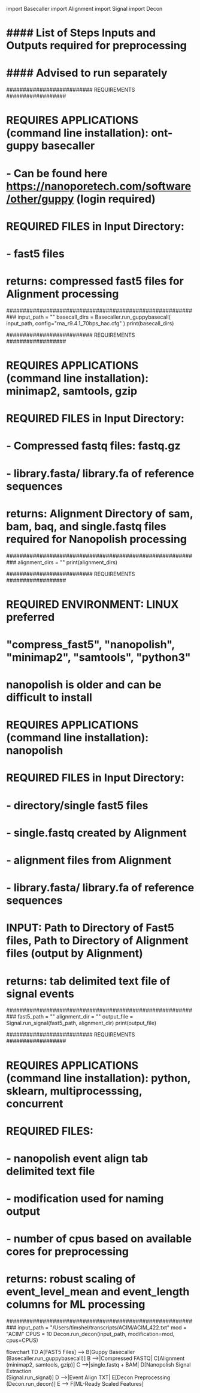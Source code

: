 import Basecaller
import Alignment
import Signal
import Decon


# #### List of Steps Inputs and Outputs required for preprocessing
# #### Advised to run separately


########################## REQUIREMENTS ##################
# REQUIRES APPLICATIONS (command line installation):  ont-guppy basecaller
# - Can be found here https://nanoporetech.com/software/other/guppy (login required)
# REQUIRED FILES in Input Directory:
# - fast5 files
# returns: compressed fast5 files for Alignment processing
###########################################################
input_path = ""
basecall_dirs = Basecaller.run_guppybasecall(
    input_path, config="rna_r9.4.1_70bps_hac.cfg"
)
print(basecall_dirs)


########################## REQUIREMENTS ##################
# REQUIRES APPLICATIONS (command line installation):  minimap2, samtools, gzip
# REQUIRED FILES in Input Directory:
# - Compressed fastq files: fastq.gz
# - library.fasta/ library.fa of reference sequences
# returns: Alignment Directory of sam, bam, baq, and single.fastq files required for Nanopolish processing
###########################################################
alignment_dirs = ""
print(alignment_dirs)


########################## REQUIREMENTS ##################
# REQUIRED ENVIRONMENT: LINUX preferred
# "compress_fast5", "nanopolish", "minimap2", "samtools", "python3"
# nanopolish is older and can be difficult to install
# REQUIRES APPLICATIONS (command line installation):  nanopolish
# REQUIRED FILES in Input Directory:
# - directory/single fast5 files
# - single.fastq created by Alignment
# - alignment files from Alignment
# - library.fasta/ library.fa of reference sequences
# INPUT: Path to Directory of Fast5 files, Path to Directory of Alignment files (output by Alignment)
# returns: tab delimited text file of signal events
###########################################################
fast5_path = ""
alignment_dir = ""
output_file = Signal.run_signal(fast5_path, alignment_dir)
print(output_file)


########################## REQUIREMENTS ##################
# REQUIRES APPLICATIONS (command line installation):  python, sklearn, multiprocesssing, concurrent
# REQUIRED FILES:
# - nanopolish event align tab delimited text file
# - modification used for naming output
# - number of cpus based on available cores for preprocessing
# returns: robust scaling of event_level_mean and event_length columns for ML processing
###########################################################
input_path = "/Users/timshel/transcripts/ACIM/ACIM_422.txt"
mod = "ACIM"
CPUS = 10
Decon.run_decon(input_path, modification=mod, cpus=CPUS)

flowchart TD
    A[FAST5 Files] --> B[Guppy Basecaller<br/>(Basecaller.run_guppybasecall)]
    B -->|Compressed FASTQ| C[Alignment<br/>(minimap2, samtools, gzip)]
    C -->|single.fastq + BAM| D[Nanopolish Signal Extraction<br/>(Signal.run_signal)]
    D -->|Event Align TXT| E[Decon Preprocessing<br/>(Decon.run_decon)]
    E --> F[ML-Ready Scaled Features]
